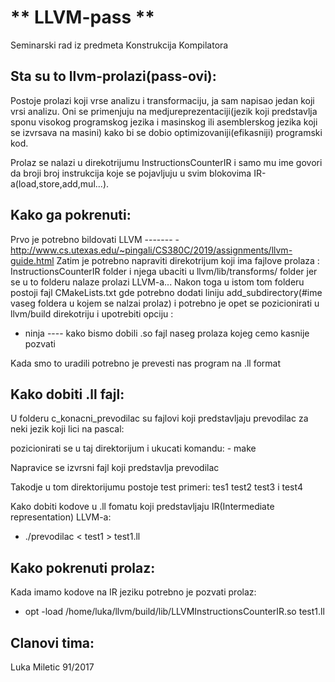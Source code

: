 # ** LLVM-pass **
Seminarski rad iz predmeta Konstrukcija Kompilatora

## Sta su to llvm-prolazi(pass-ovi):
 Postoje prolazi koji vrse analizu i transformaciju, ja sam napisao jedan koji vrsi analizu. Oni se primenjuju na medjureprezentaciji(jezik koji predstavlja sponu
 visokog programskog jezika i masinskog ili asemblerskog jezika koji se izvrsava na masini) kako bi se dobio optimizovaniji(efikasniji) programski kod.
 
Prolaz se nalazi u direkotrijumu InstructionsCounterIR i samo mu ime govori da broji broj instrukcija koje se pojavljuju u svim blokovima
IR-a(load,store,add,mul...).

## Kako ga pokrenuti: 
  Prvo je potrebno bildovati LLVM ------- -  http://www.cs.utexas.edu/~pingali/CS380C/2019/assignments/llvm-guide.html 
  Zatim je potrebno napraviti direkotrijum koji ima fajlove prolaza : InstructionsCounterIR folder
  i njega ubaciti u llvm/lib/transforms/ folder jer se u to folderu nalaze prolazi LLVM-a...
  Nakon toga u istom tom folderu postoji fajl CMakeLists.txt gde potrebno dodati liniju add_subdirectory(#ime vaseg foldera u kojem se nalzai prolaz)
  i potrebno je opet se pozicionirati u llvm/build direkotriju i upotrebiti opciju : 
  
 - ninja ---- kako bismo dobili .so fajl naseg prolaza kojeg cemo kasnije pozvati 
  
  Kada smo to uradili potrebno je prevesti nas program na .ll format
## Kako dobiti .ll fajl: 
U folderu c_konacni_prevodilac su fajlovi koji predstavljaju prevodilac za neki jezik koji lici na pascal:

pozicionirati se u taj direktorijum i ukucati komandu: - make

Napravice se izvrsni fajl koji predstavlja prevodilac

Takodje u tom direktorijumu postoje test primeri: tes1 test2 test3 i test4

Kako dobiti kodove u .ll fomatu koji predstavljaju IR(Intermediate representation) LLVM-a:

- ./prevodilac < test1 > test1.ll

## Kako pokrenuti prolaz:
Kada imamo kodove na IR jeziku potrebno je pozvati prolaz:
- opt -load /home/luka/llvm/build/lib/LLVMInstructionsCounterIR.so test1.ll


## Clanovi tima:
  Luka Miletic 91/2017
